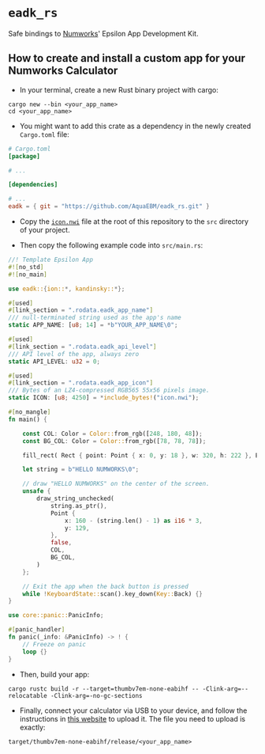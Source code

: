 # `eadk_rs`

Safe bindings to [Numworks](https://www.numworks.com/)' Epsilon App Development Kit.

## How to create and install a custom app for your Numworks Calculator

- In your terminal, create a new Rust binary project with cargo:

```shell
cargo new --bin <your_app_name>
cd <your_app_name>
```

- You might want to add this crate as a dependency in the newly created `Cargo.toml` file:

```toml
# Cargo.toml
[package]

# ...

[dependencies]

# ...
eadk = { git = "https://github.com/AquaEBM/eadk_rs.git" }
```

- Copy the [`icon.nwi`](icon.nwi) file at the root of this repository to the `src` directory of your project.

- Then copy the following example code into `src/main.rs`:

```rust
//! Template Epsilon App
#![no_std]
#![no_main]

use eadk::{ion::*, kandinsky::*};

#[used]
#[link_section = ".rodata.eadk_app_name"]
/// null-terminated string used as the app's name
static APP_NAME: [u8; 14] = *b"YOUR_APP_NAME\0";

#[used]
#[link_section = ".rodata.eadk_api_level"]
/// API level of the app, always zero
static API_LEVEL: u32 = 0;

#[used]
#[link_section = ".rodata.eadk_app_icon"]
/// Bytes of an LZ4-compressed RGB565 55x56 pixels image.
static ICON: [u8; 4250] = *include_bytes!("icon.nwi");

#[no_mangle]
fn main() {

    const COL: Color = Color::from_rgb([248, 180, 48]);
    const BG_COL: Color = Color::from_rgb([78, 78, 78]);

    fill_rect( Rect { point: Point { x: 0, y: 18 }, w: 320, h: 222 }, BG_COL);

    let string = b"HELLO NUMWORKS\0";

    // draw "HELLO NUMWORKS" on the center of the screen.
    unsafe {
        draw_string_unchecked(
            string.as_ptr(),
            Point {
                x: 160 - (string.len() - 1) as i16 * 3,
                y: 129,
            },
            false,
            COL,
            BG_COL,
        )
    };

    // Exit the app when the back button is pressed
    while !KeyboardState::scan().key_down(Key::Back) {}
}

use core::panic::PanicInfo;

#[panic_handler]
fn panic(_info: &PanicInfo) -> ! {
    // Freeze on panic
    loop {}
}
```

- Then, build your app:

```shell
cargo rustc build -r --target=thumbv7em-none-eabihf -- -Clink-arg=--relocatable -Clink-arg=-no-gc-sections
```

- Finally, connect your calculator via USB to your device, and follow the instructions in [this website](https://my.numworks.com/apps) to upload it. The file you need to upload is exactly:
```
target/thumbv7em-none-eabihf/release/<your_app_name>
```
